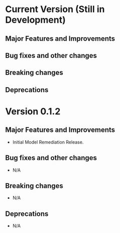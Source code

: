 <!-- mdlint off(HEADERS_TOO_MANY_H1) -->

# Current Version (Still in Development)

## Major Features and Improvements

## Bug fixes and other changes

## Breaking changes

## Deprecations

# Version 0.1.2

## Major Features and Improvements

*   Initial Model Remediation Release.

## Bug fixes and other changes

*  N/A

## Breaking changes

*   N/A

## Deprecations

*   N/A
